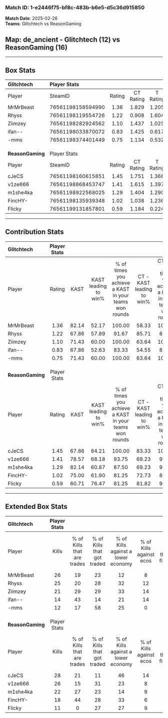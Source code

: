 ### Match ID: 1-e2446f75-bf8c-483b-b6e5-d5c36d915850  
**Match Date**: 2025-02-26  
**Teams**: Glitchtech vs ReasonGaming  

## **Map**: de_ancient - Glitchtech (12) vs ReasonGaming (16)  
---  

## Box Stats  

| **Glitchtech**   | Player Stats      |        |           |          |       |       |       |         |        |      |     |
| :- | :- | :-: | :-: | :-: | :-: | :-: | :-: | :-: | :-: | :-: | :-: |
| Player           | SteamID           | Rating | CT Rating | T Rating | KAST  |  ADR  | Kills | Assists | Deaths | K/D  | HS% |
| MrMrBeast        | 76561198158594990 |  1.36  |   1.829   |  1.205   | 82.14 | 89.6  |  26   |    3    |   21   | 1.24 | 42  |
| Rhyss            | 76561198119554726 |  1.22  |   0.908   |  1.604   | 67.86 | 82.6  |  25   |    2    |   20   | 1.25 | 44  |
| Ziimzey          | 76561198282924562 |  1.10  |   1.437   |  1.025   | 71.43 | 80.0  |  21   |    8    |   22   | 0.95 | 57  |
| ifan--           | 76561198033870072 |  0.83  |   1.425   |  0.617   | 67.86 | 68.1  |  14   |    5    |   21   | 0.67 | 85  |
| -mms             | 76561198374401449 |  0.75  |   1.134   |  0.532   | 71.43 | 60.1  |  12   |    7    |   22   | 0.55 | 25  |
|                  |                   |        |           |          |       |       |       |         |        |      |     |
|                  |                   |        |           |          |       |       |       |         |        |      |     |
|                  |                   |        |           |          |       |       |       |         |        |      |     |
| **ReasonGaming** | Player Stats      |        |           |          |       |       |       |         |        |      |     |
| Player           | SteamID           | Rating | CT Rating | T Rating | KAST  |  ADR  | Kills | Assists | Deaths | K/D  | HS% |
| cJeCS            | 76561198160615851 |  1.45  |   1.751   |  1.366   | 67.86 | 113.0 |  28   |    8    |   19   | 1.47 | 35  |
| v1ze666          | 76561198868453747 |  1.41  |   1.615   |  1.397   | 78.57 | 92.4  |  26   |    6    |   18   | 1.44 | 69  |
| m1she4ka         | 76561198922568025 |  1.29  |   1.404   |  1.290   | 82.14 | 92.2  |  22   |   11    |   20   | 1.10 | 27  |
| FincHY-          | 76561198135939348 |  1.02  |   1.038   |  1.236   | 75.00 | 72.6  |  18   |    5    |   21   | 0.86 | 61  |
| Flicky           | 76561199131857801 |  0.59  |   1.184   |  0.224   | 60.71 | 38.5  |  11   |    5    |   21   | 0.52 |  9  |
---  

## Contribution Stats  

| **Glitchtech**   | Player Stats |       |                      |                                                        |                           |                                                             |                          |                                                            |
| :- | :-: | :-: | :-: | :-: | :-: | :-: | :-: | :-: |
| Player           |    Rating    | KAST  | KAST leading to win% | % of times you achieve a KAST in your teams won rounds | CT - KAST leading to win% | CT - % of times you achieve a KAST in your teams won rounds | T - KAST leading to win% | T - % of times you achieve a KAST in your teams won rounds |
| MrMrBeast        |     1.36     | 82.14 |        52.17         |                         100.00                         |           58.33           |                           100.00                            |          45.45           |                           100.00                           |
| Rhyss            |     1.22     | 67.86 |        57.89         |                         91.67                          |           85.71           |                            85.71                            |          41.67           |                           100.00                           |
| Ziimzey          |     1.10     | 71.43 |        60.00         |                         100.00                         |           63.64           |                           100.00                            |          55.56           |                           100.00                           |
| ifan--           |     0.83     | 67.86 |        52.63         |                         83.33                          |           54.55           |                            85.71                            |          50.00           |                           80.00                            |
| -mms             |     0.75     | 71.43 |        60.00         |                         100.00                         |           63.64           |                           100.00                            |          55.56           |                           100.00                           |
|                  |              |       |                      |                                                        |                           |                                                             |                          |                                                            |
|                  |              |       |                      |                                                        |                           |                                                             |                          |                                                            |
|                  |              |       |                      |                                                        |                           |                                                             |                          |                                                            |
| **ReasonGaming** | Player Stats |       |                      |                                                        |                           |                                                             |                          |                                                            |
| Player           |    Rating    | KAST  | KAST leading to win% | % of times you achieve a KAST in your teams won rounds | CT - KAST leading to win% | CT - % of times you achieve a KAST in your teams won rounds | T - KAST leading to win% | T - % of times you achieve a KAST in your teams won rounds |
| cJeCS            |     1.45     | 67.86 |        84.21         |                         100.00                         |           83.33           |                           100.00                            |          85.71           |                           100.00                           |
| v1ze666          |     1.41     | 78.57 |        68.18         |                         93.75                          |           69.23           |                            90.00                            |          66.67           |                           100.00                           |
| m1she4ka         |     1.29     | 82.14 |        60.87         |                         87.50                          |           69.23           |                            90.00                            |          50.00           |                           83.33                            |
| FincHY-          |     1.02     | 75.00 |        61.90         |                         81.25                          |           72.73           |                            80.00                            |          50.00           |                           83.33                            |
| Flicky           |     0.59     | 60.71 |        76.47         |                         81.25                          |           81.82           |                            90.00                            |          66.67           |                           66.67                            |
---  

## Extended Box Stats  

| **Glitchtech**   | Player Stats |                            |                            |                                    |                         |                              |                                 |        |                             |                                     |                          |                               |                            |
| :- | :-: | :-: | :-: | :-: | :-: | :-: | :-: | :-: | :-: | :-: | :-: | :-: | :-: |
| Player           |    Kills     | % of Kills that are trades | % of Kills that got traded | % of Kills against a lower economy | % of Kills against ecos | % of Kills that are flawless | % of Kills that are close duels | Deaths | % of Deaths that get traded | % of Deaths against a lower economy | % of Deaths against ecos | % of Deaths that are flawless | % of Deaths that are close |
| MrMrBeast        |      26      |             19             |             23             |                 12                 |            8            |              50              |                8                |   21   |             33              |                 14                  |            0             |              86               |             5              |
| Rhyss            |      25      |             20             |             28             |                 32                 |           12            |              52              |                4                |   20   |             15              |                 15                  |            0             |              85               |             0              |
| Ziimzey          |      21      |             29             |             29             |                 33                 |           14            |              57              |                0                |   22   |             27              |                 14                  |            0             |              59               |             0              |
| ifan--           |      14      |             43             |             14             |                 21                 |           14            |              64              |                0                |   21   |             24              |                 14                  |            0             |              71               |             10             |
| -mms             |      12      |             17             |             58             |                 25                 |            0            |              33              |               25                |   22   |             14              |                  9                  |            0             |              68               |             5              |
|                  |              |                            |                            |                                    |                         |                              |                                 |        |                             |                                     |                          |                               |                            |
|                  |              |                            |                            |                                    |                         |                              |                                 |        |                             |                                     |                          |                               |                            |
|                  |              |                            |                            |                                    |                         |                              |                                 |        |                             |                                     |                          |                               |                            |
| **ReasonGaming** | Player Stats |                            |                            |                                    |                         |                              |                                 |        |                             |                                     |                          |                               |                            |
| Player           |    Kills     | % of Kills that are trades | % of Kills that got traded | % of Kills against a lower economy | % of Kills against ecos | % of Kills that are flawless | % of Kills that are close duels | Deaths | % of Deaths that get traded | % of Deaths against a lower economy | % of Deaths against ecos | % of Deaths that are flawless | % of Deaths that are close |
| cJeCS            |      28      |             21             |             11             |                 46                 |           14            |              75              |                4                |   19   |             32              |                 16                  |            0             |              32               |             21             |
| v1ze666          |      26      |             15             |             31             |                 23                 |            8            |              77              |                4                |   18   |             28              |                 22                  |            6             |              44               |             0              |
| m1she4ka         |      22      |             27             |             23             |                 14                 |            9            |              73              |                5                |   20   |             15              |                 30                  |            5             |              45               |             5              |
| FincHY-          |      18      |             44             |             28             |                 33                 |            6            |              67              |                6                |   21   |             29              |                 19                  |            5             |              48               |             0              |
| Flicky           |      11      |             0              |             27             |                 27                 |            9            |              73              |                0                |   21   |             38              |                 19                  |            0             |              81               |             5              |
